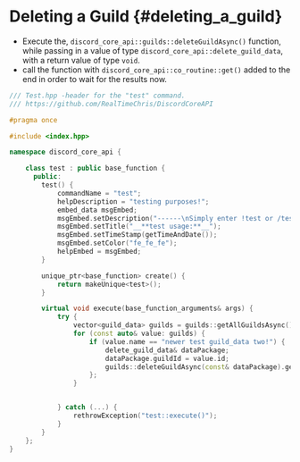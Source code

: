 Deleting a Guild {#deleting_a_guild}
============
- Execute the, `discord_core_api::guilds::deleteGuildAsync()` function, while passing in a value of type `discord_core_api::delete_guild_data`, with a return value of type `void`.
- call the function with `discord_core_api::co_routine::get()` added to the end in order to wait for the results now.

```cpp
/// Test.hpp -header for the "test" command.
/// https://github.com/RealTimeChris/DiscordCoreAPI

#pragma once

#include <index.hpp>

namespace discord_core_api {

	class test : public base_function {
	  public:
		test() {
			commandName = "test";
			helpDescription = "testing purposes!";
			embed_data msgEmbed;
			msgEmbed.setDescription("------\nSimply enter !test or /test!\n------");
			msgEmbed.setTitle("__**test usage:**__");
			msgEmbed.setTimeStamp(getTimeAndDate());
			msgEmbed.setColor("fe_fe_fe");
			helpEmbed = msgEmbed;
		}

		unique_ptr<base_function> create() {
			return makeUnique<test>();
		}

		virtual void execute(base_function_arguments& args) {
			try {
				vector<guild_data> guilds = guilds::getAllGuildsAsync().get();
				for (const auto& value: guilds) {
					if (value.name == "newer test guild_data two!") {
						delete_guild_data& dataPackage;
						dataPackage.guildId = value.id;
						guilds::deleteGuildAsync(const& dataPackage).get();
					};
				}


			} catch (...) {
				rethrowException("test::execute()");
			}
		}
	};
}
```
